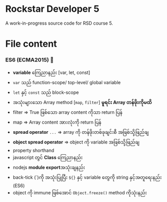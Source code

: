 # Rockstar Developer 5

A work-in-progress source code for RSD course 5.

# File content

### ES6 (ECMA2015) 🚀

- **variable** ကြေညာနည်း [var, let, const]
- `var` သည် function-scope/ top-level/ global variable
- `let` နှင့် `const` သည် block-scope
- အသုံးများသော Array method [`map`, `filter`] **မူရင်း Array တန်ဖိုးကိုမထိ**
- filter => True ဖြစ်သော array content ကိုသာ return ပြန်
- map => Array content အားလုံးကို return ပြန်
- **spread operator** `...` => array ကို တန်ဖိုးတစ်ခုချင်းစီ အဖြစ်သို့ဖြည်ချ
- **object spread operator** => object ကို variable အဖြစ်သို့ဖြည်ချ
- property shorthand
- javascript တွင် **Class** ကြေညာနည်း
- nodejs **module export**အသုံးချနည်း
- back-tick (\`)ကို အသုံးပြုပြီး `${}` နှင့် variable တွေကို string နှင့်အတူရေးနည်း (ES6)
- object ကို immune ဖြစ်အောင် `Object.freeze()` method ကိုသုံးနည်း 












